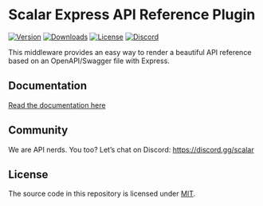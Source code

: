 # Scalar Express API Reference Plugin

[![Version](https://img.shields.io/npm/v/@scalar/express-api-reference)](https://www.npmjs.com/package/@scalar/express-api-reference)
[![Downloads](https://img.shields.io/npm/dm/@scalar/express-api-reference)](https://www.npmjs.com/package/@scalar/express-api-reference)
[![License](https://img.shields.io/npm/l/%40scalar%2Fexpress-api-reference)](https://www.npmjs.com/package/@scalar/express-api-reference)
[![Discord](https://img.shields.io/discord/1135330207960678410?style=flat&color=5865F2)](https://discord.gg/scalar)

This middleware provides an easy way to render a beautiful API reference based on an OpenAPI/Swagger file with Express.

## Documentation

[Read the documentation here](https://guides.scalar.com/scalar/scalar-api-references/integrations/express)

## Community

We are API nerds. You too? Let’s chat on Discord: <https://discord.gg/scalar>

## License

The source code in this repository is licensed under [MIT](https://github.com/scalar/scalar/blob/main/LICENSE).
